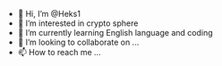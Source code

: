 - 👋 Hi, I’m @Heks1
- 👀 I’m interested in crypto sphere
- 🌱 I’m currently learning English language and coding
- 💞️ I’m looking to collaborate on ...
- 📫 How to reach me ...

<!---
Heks1/Heks1 is a ✨ special ✨ repository because its `README.md` (this file) appears on your GitHub profile.
You can click the Preview link to take a look at your changes.
--->
